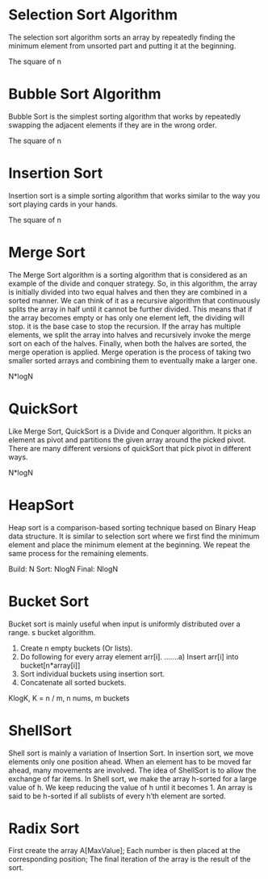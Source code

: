 # Selection Sort Algorithm

The selection sort algorithm sorts an array by repeatedly finding the minimum element from unsorted part and putting it at the beginning.

The square of n

# Bubble Sort Algorithm

Bubble Sort is the simplest sorting algorithm that works by repeatedly swapping the adjacent  elements if they are in the wrong order. 

The square of n

# Insertion Sort

Insertion sort is a simple sorting algorithm that works similar to the way you sort playing cards in your hands. 

The square of n

# Merge Sort

The Merge Sort algorithm is a sorting algorithm that is considered as an example of the divide and conquer strategy. So, in this algorithm, the array is initially divided into two equal halves and then they are combined in a sorted manner. We can think of it as a recursive algorithm that continuously splits the array in half until it cannot be further divided. This means that if the array becomes empty or has only one element left, the dividing will stop. it is the base case to stop the recursion. If the array has multiple elements, we split the array into halves and recursively invoke the merge sort on each of the halves. Finally, when both the halves are sorted, the merge operation is applied. Merge operation is the process of taking two smaller sorted arrays and combining them to eventually make a larger one.

N*logN

# QuickSort

Like Merge Sort, QuickSort is a Divide and Conquer algorithm. It picks an element as pivot and partitions the given array around the picked pivot. There are many different versions of quickSort that pick pivot in different ways. 

N*logN

# HeapSort

Heap sort is a comparison-based sorting technique based on Binary Heap data structure. It is similar to selection sort where we first find the minimum element and place the minimum element at the beginning. We repeat the same process for the remaining elements.


Build: N
Sort: NlogN
Final: NlogN



# Bucket Sort

Bucket sort is mainly useful when input is uniformly distributed over a range. s bucket algorithm.

1) Create n empty buckets (Or lists).
2) Do following for every array element arr[i].
.......a) Insert arr[i] into bucket[n*array[i]]
3) Sort individual buckets using insertion sort.
4) Concatenate all sorted buckets.


KlogK, K = n / m, n nums, m buckets

# ShellSort
Shell sort is mainly a variation of Insertion Sort. In insertion sort, we move elements only one position ahead. When an element has to be moved far ahead, many movements are involved. The idea of ShellSort is to allow the exchange of far items. In Shell sort, we make the array h-sorted for a large value of h. We keep reducing the value of h until it becomes 1. An array is said to be h-sorted if all sublists of every h’th element are sorted.

# Radix Sort
First create the array A[MaxValue]; Each number is then placed at the corresponding position; The final iteration of the array is the result of the sort.
